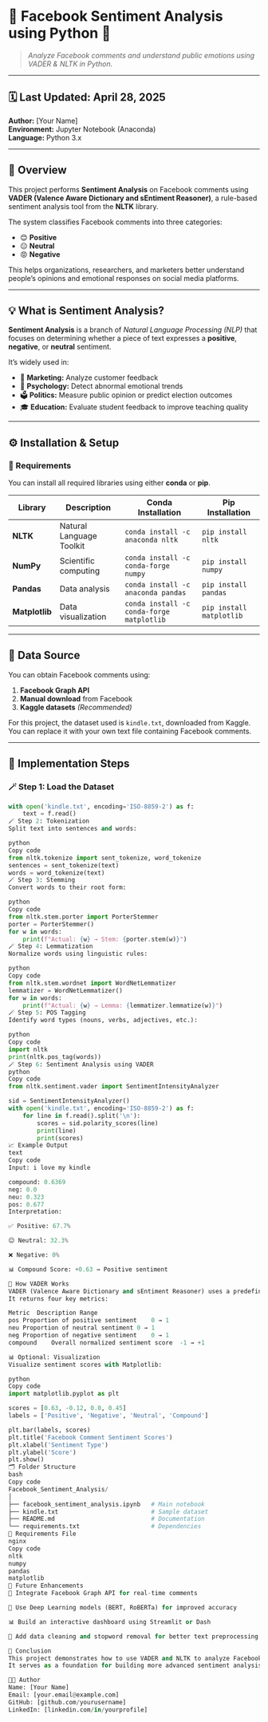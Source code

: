 # 💬 Facebook Sentiment Analysis using Python 🧠  
> *Analyze Facebook comments and understand public emotions using VADER & NLTK in Python.*

---

## 🗓️ Last Updated: April 28, 2025  
**Author:** [Your Name]  
**Environment:** Jupyter Notebook (Anaconda)  
**Language:** Python 3.x  

---

## 🌟 Overview
This project performs **Sentiment Analysis** on Facebook comments using **VADER (Valence Aware Dictionary and sEntiment Reasoner)**, a rule-based sentiment analysis tool from the **NLTK** library.  

The system classifies Facebook comments into three categories:
- 😊 **Positive**
- 😐 **Neutral**
- 😡 **Negative**

This helps organizations, researchers, and marketers better understand people’s opinions and emotional responses on social media platforms.

---

## 💡 What is Sentiment Analysis?
**Sentiment Analysis** is a branch of *Natural Language Processing (NLP)* that focuses on determining whether a piece of text expresses a **positive**, **negative**, or **neutral** sentiment.  

It’s widely used in:
- 🏢 **Marketing:** Analyze customer feedback  
- 🧠 **Psychology:** Detect abnormal emotional trends  
- 🗳️ **Politics:** Measure public opinion or predict election outcomes  
- 🎓 **Education:** Evaluate student feedback to improve teaching quality  

---

## ⚙️ Installation & Setup

### 🔧 Requirements
You can install all required libraries using either **conda** or **pip**.

| Library | Description | Conda Installation | Pip Installation |
|----------|--------------|--------------------|------------------|
| **NLTK** | Natural Language Toolkit | `conda install -c anaconda nltk` | `pip install nltk` |
| **NumPy** | Scientific computing | `conda install -c conda-forge numpy` | `pip install numpy` |
| **Pandas** | Data analysis | `conda install -c anaconda pandas` | `pip install pandas` |
| **Matplotlib** | Data visualization | `conda install -c conda-forge matplotlib` | `pip install matplotlib` |

---

## 📂 Data Source

You can obtain Facebook comments using:
1. **Facebook Graph API**  
2. **Manual download** from Facebook  
3. **Kaggle datasets** *(Recommended)*  

For this project, the dataset used is `kindle.txt`, downloaded from Kaggle.  
You can replace it with your own text file containing Facebook comments.

---

## 🧩 Implementation Steps

### 🪄 Step 1: Load the Dataset
```python
with open('kindle.txt', encoding='ISO-8859-2') as f:
    text = f.read()
🪄 Step 2: Tokenization
Split text into sentences and words:

python
Copy code
from nltk.tokenize import sent_tokenize, word_tokenize
sentences = sent_tokenize(text)
words = word_tokenize(text)
🪄 Step 3: Stemming
Convert words to their root form:

python
Copy code
from nltk.stem.porter import PorterStemmer
porter = PorterStemmer()
for w in words:
    print(f"Actual: {w} → Stem: {porter.stem(w)}")
🪄 Step 4: Lemmatization
Normalize words using linguistic rules:

python
Copy code
from nltk.stem.wordnet import WordNetLemmatizer
lemmatizer = WordNetLemmatizer()
for w in words:
    print(f"Actual: {w} → Lemma: {lemmatizer.lemmatize(w)}")
🪄 Step 5: POS Tagging
Identify word types (nouns, verbs, adjectives, etc.):

python
Copy code
import nltk
print(nltk.pos_tag(words))
🪄 Step 6: Sentiment Analysis using VADER
python
Copy code
from nltk.sentiment.vader import SentimentIntensityAnalyzer

sid = SentimentIntensityAnalyzer()
with open('kindle.txt', encoding='ISO-8859-2') as f:
    for line in f.read().split('\n'):
        scores = sid.polarity_scores(line)
        print(line)
        print(scores)
📈 Example Output
text
Copy code
Input: i love my kindle

compound: 0.6369
neg: 0.0
neu: 0.323
pos: 0.677
Interpretation:

✅ Positive: 67.7%

😐 Neutral: 32.3%

❌ Negative: 0%

📊 Compound Score: +0.63 → Positive sentiment

🧠 How VADER Works
VADER (Valence Aware Dictionary and sEntiment Reasoner) uses a predefined lexicon of words rated by sentiment strength.
It returns four key metrics:

Metric	Description	Range
pos	Proportion of positive sentiment	0 → 1
neu	Proportion of neutral sentiment	0 → 1
neg	Proportion of negative sentiment	0 → 1
compound	Overall normalized sentiment score	-1 → +1

📊 Optional: Visualization
Visualize sentiment scores with Matplotlib:

python
Copy code
import matplotlib.pyplot as plt

scores = [0.63, -0.12, 0.0, 0.45]
labels = ['Positive', 'Negative', 'Neutral', 'Compound']

plt.bar(labels, scores)
plt.title('Facebook Comment Sentiment Scores')
plt.xlabel('Sentiment Type')
plt.ylabel('Score')
plt.show()
🗂️ Folder Structure
bash
Copy code
Facebook_Sentiment_Analysis/
│
├── facebook_sentiment_analysis.ipynb   # Main notebook
├── kindle.txt                          # Sample dataset
├── README.md                           # Documentation
└── requirements.txt                    # Dependencies
🧩 Requirements File
nginx
Copy code
nltk
numpy
pandas
matplotlib
🚀 Future Enhancements
🔗 Integrate Facebook Graph API for real-time comments

🧠 Use Deep Learning models (BERT, RoBERTa) for improved accuracy

📊 Build an interactive dashboard using Streamlit or Dash

🧹 Add data cleaning and stopword removal for better text preprocessing

🏁 Conclusion
This project demonstrates how to use VADER and NLTK to analyze Facebook comments effectively.
It serves as a foundation for building more advanced sentiment analysis pipelines and real-world NLP applications.

👨‍💻 Author
Name: [Your Name]
Email: [your.email@example.com]
GitHub: [github.com/yourusername]
LinkedIn: [linkedin.com/in/yourprofile]
